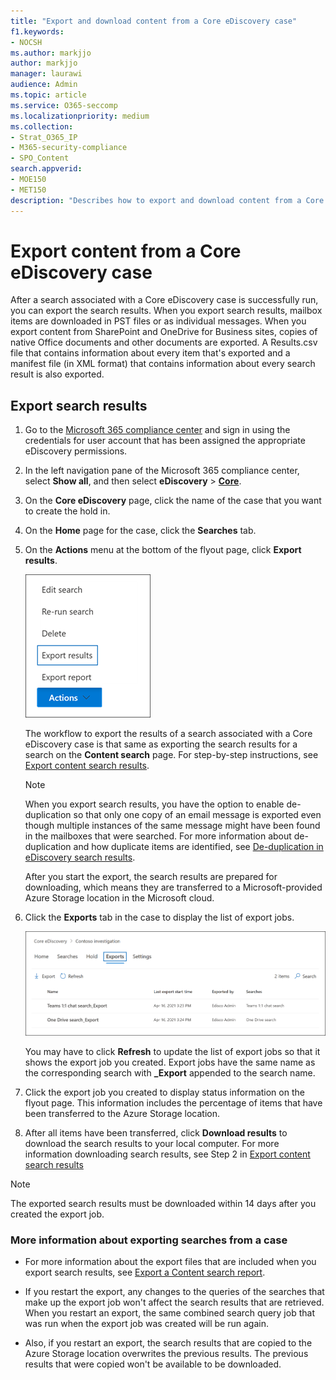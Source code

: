 ```yaml
---
title: "Export and download content from a Core eDiscovery case"
f1.keywords:
- NOCSH
ms.author: markjjo
author: markjjo
manager: laurawi
audience: Admin
ms.topic: article
ms.service: O365-seccomp
ms.localizationpriority: medium
ms.collection: 
- Strat_O365_IP
- M365-security-compliance
- SPO_Content
search.appverid: 
- MOE150
- MET150
description: "Describes how to export and download content from a Core eDiscovery case in Microsoft 365."
---
```


# Export content from a Core eDiscovery case

After a search associated with a Core eDiscovery case is successfully run, you can export the search results. When you export search results, mailbox items are downloaded in PST files or as individual messages. When you export content from SharePoint and OneDrive for Business sites, copies of native Office documents and other documents are exported. A Results.csv file that contains information about every item that's exported and a manifest file (in XML format) that contains information about every search result is also exported.
  
## Export search results

1. Go to the <a href="https://go.microsoft.com/fwlink/p/?linkid=2077149" target="_blank">Microsoft 365 compliance center</a> and sign in using the credentials for user account that has been assigned the appropriate eDiscovery permissions.

2. In the left navigation pane of the Microsoft 365 compliance center, select **Show all**, and then select **eDiscovery** > <a href="https://go.microsoft.com/fwlink/p/?linkid=2174007" target="_blank">**Core**</a>.

3. On the **Core eDiscovery** page, click the name of the case that you want to create the hold in.

4. On the **Home** page for the case, click the **Searches** tab.

5. On the **Actions** menu at the bottom of the flyout page, click **Export results**.

   ![Export results option in Actions menu.](../media/ActionMenuExportResults.png)

   The workflow to export the results of a search associated with a Core eDiscovery case is that same as exporting the search results for a search on the **Content search** page. For step-by-step instructions, see [Export content search results](export-search-results.md).

   > [!NOTE]
   > When you export search results, you have the option to enable de-duplication so that only one copy of an email message is exported even though multiple instances of the same message might have been found in the mailboxes that were searched. For more information about de-duplication and how duplicate items are identified, see [De-duplication in eDiscovery search results](de-duplication-in-ediscovery-search-results.md).

   After you start the export, the search results are prepared for downloading, which means they are transferred to a Microsoft-provided Azure Storage location in the Microsoft cloud.
  
6. Click the **Exports** tab in the case to display the list of export jobs.
  
   ![Export jobs on the Export tab in Core eDiscovery case.](../media/CoreeDiscoveryExport.png)

   You may have to click **Refresh** to update the list of export jobs so that it shows the export job you created. Export jobs have the same name as the corresponding search with **_Export** appended to the search name.

7. Click the export job you created to display status information on the flyout page. This information includes the percentage of items that have been transferred to the Azure Storage location.

8. After all items have been transferred, click **Download results** to download the search results to your local computer. For more information downloading search results, see Step 2 in [Export content search results](export-search-results.md#step-2-download-the-search-results)

> [!NOTE]
> The exported search results must be downloaded within 14 days after you created the export job.

### More information about exporting searches from a case

- For more information about the export files that are included when you export search results, see [Export a Content search report](export-a-content-search-report.md#whats-included-in-the-report).

- If you restart the export, any changes to the queries of the searches that make up the export job won't affect the search results that are retrieved. When you restart an export, the same combined search query job that was run when the export job was created will be run again.

- Also, if you restart an export, the search results that are copied to the Azure Storage location overwrites the previous results. The previous results that were copied won't be available to be downloaded.
